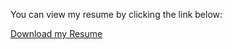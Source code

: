 You can view my resume by clicking the link below:

[Download my Resume](https://drive.google.com/file/d/1_0ph4HazxwbXe3T93mCk4PQm3-ZuSSwP/view?usp=sharing)